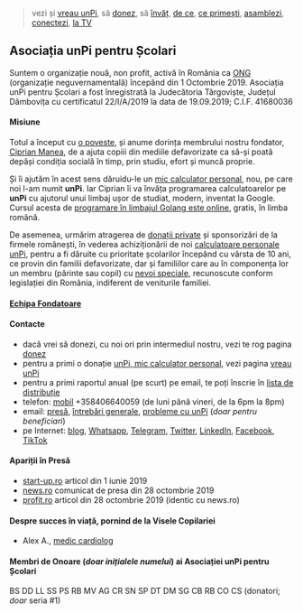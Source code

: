 > vezi și [vreau unPi](https://www.unpi.ro/vreau/), să [donez](https://www.unpi.ro/donez/), să [învăț](https://www.unpi.ro/invat/programare/), [de ce](https://www.unpi.ro/dece/), [ce primești](https://vimeo.com/329034464), [asamblezi](https://vimeo.com/329035192), [conectezi](https://vimeo.com/329036345), [la TV](https://vimeo.com/329037141)

## Asociația unPi pentru Școlari

Suntem o organizație nouă, non profit, activă în România ca [ONG](https://start.unpi.ro/ong/echipa/) (organizație neguvernamentală) începând din 1 Octombrie 2019. Asociația unPi pentru Școlari a fost înregistrată la Judecătoria Târgoviște, Județul Dâmbovița cu certificatul 22/I/A/2019 la data de 19.09.2019; C.I.F. 41680036

#### Misiune

Totul a început cu [o poveste](https://start.unpi.ro/ong/povestea/), și anume dorința membrului nostru fondator, [Ciprian Manea](https://www.linkedin.com/in/ciprian-manea), de a ajuta copiii din mediile defavorizate ca să-și poată depăși condiția socială în timp, prin studiu, efort și muncă proprie.

Și îi ajutăm în acest sens dăruidu-le un [mic calculator personal](https://start.unpi.ro/spec/pc/), nou, pe care noi l-am numit **unPi**. Iar Ciprian îi va învăța programarea calculatoarelor pe **unPi** cu ajutorul unui limbaj ușor de studiat, modern, inventat la Google. Cursul acesta de [programare în limbajul Golang este online](https://go.unpi.ro/), gratis, în limba română.

De asemenea, urmărim atragerea de [donații private](https://start.unpi.ro/donez/) și sponsorizări de la firmele românești, în vederea achiziționării de noi [calculatoare personale unPi](https://start.unpi.ro/spec/pc/), pentru a fi dăruite cu prioritate școlarilor începând cu vârsta de 10 ani, ce provin din familii defavorizate, dar și familiilor care au în componența lor un membru (părinte sau copil) cu [nevoi speciale](https://start.unpi.ro/vreau/rapid/), recunoscute conform legislației din România, indiferent de veniturile familiei.

#### [Echipa Fondatoare](https://start.unpi.ro/ong/echipa/)

#### Contacte

- dacă vrei să donezi, cu noi ori prin intermediul nostru, vezi te rog pagina [donez](https://start.unpi.ro/donez/)
- pentru a primi o donație [unPi, mic calculator personal](https://start.unpi.ro/spec/pc/), vezi pagina [vreau unPi](https://start.unpi.ro/vreau/)
- pentru a primi raportul anual (pe scurt) pe email, te poți înscrie în [lista de distribuție](mailto:raport@unpi.ro?subject=vreau%20un%20scurt%20raport%20anual)
- telefon: [mobil](tel:+358406640059) +358406640059 (de luni până vineri, de la 6pm la 8pm)
- email: [presă](mailto:presa@unpi.ro), [întrebări generale](mailto:intrebari@unpi.ro), [probleme cu unPi](mailto:probleme@unpi.ro) (_doar pentru beneficiari_)
- pe Internet: [blog](https://blog.unpi.ro/), [Whatsapp](https://api.whatsapp.com/send?phone=+358406640059), [Telegram](https://t.me/unpi_ong), [Twitter](http://twitter.com/unpi_ong), [LinkedIn](https://www.linkedin.com/company/asociatia-unpi-pentru-scolari/), [Facebook](https://www.facebook.com/unpi.ro/), [TikTok](https://www.tiktok.com/@unpi.ro)

#### Apariții în Presă

- [start-up.ro](https://start-up.ro/unpi-asociatia-care-vrea-sa-ofere-calculatoare-pentru-toti-copiii/) articol din 1 iunie 2019
- [news.ro](https://www.news.ro/comunicate/comunicat-de-presa-elevii-din-medii-defavorizate-primesc-mini-pc-uri-si-cursuri-de-programare-din-partea-asociatiei-unpi-pentru-scolari-19154523) comunicat de presa din 28 octombrie 2019
- [profit.ro](https://www.profit.ro/stiri/social/elevii-din-medii-defavorizate-primesc-mini-pc-uri-si-cursuri-de-programare-din-partea-asociatiei-unpi-pentru-scolari-19154254) articol din 28 octombrie 2019 (identic cu news.ro)

#### Despre succes în viață, pornind de la Visele Copilariei

- Alex A., [medic cardiolog](https://www.unpi.ro/pro/AA/)

#### Membri de Onoare (_doar inițialele numelui_) ai Asociației **unPi** pentru Școlari

BS DD LL SS PS RB MV AG CR SN SP DT DM SG CB RB CO CS (donatori; _doar_ seria #1)

<script src="https://wchat.freshchat.com/js/widget.js"></script>

<script>
  window.fcWidget.init({
    token: "1dbeef16-76f2-47bc-bc8a-f848842e00d7",
    host: "https://wchat.freshchat.com"
  });
</script>
